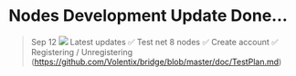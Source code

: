 # Nodes Development Update Done…
> Sep 12
![](https://miro.medium.com/max/700/1*Tf0HveUDLJLgGHFGRVa7Yg.jpeg)
Latest updates
✅ Test net 8 nodes
✅ Create account
✅ Registering / Unregistering
(https://github.com/Volentix/bridge/blob/master/doc/TestPlan.md)